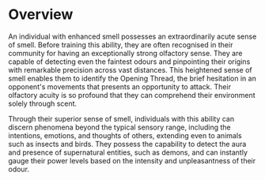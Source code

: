# Overview
An individual with enhanced smell possesses an extraordinarily acute sense of smell. Before training this ability, they are often recognised in their community for having an exceptionally strong olfactory sense. They are capable of detecting even the faintest odours and pinpointing their origins with remarkable precision across vast distances. This heightened sense of smell enables them to identify the Opening Thread, the brief hesitation in an opponent's movements that presents an opportunity to attack. Their olfactory acuity is so profound that they can comprehend their environment solely through scent.

Through their superior sense of smell, individuals with this ability can discern phenomena beyond the typical sensory range, including the intentions, emotions, and thoughts of others, extending even to animals such as insects and birds. They possess the capability to detect the aura and presence of supernatural entities, such as demons, and can instantly gauge their power levels based on the intensity and unpleasantness of their odour.

